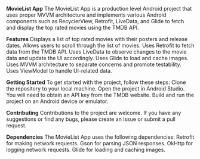 **MovieList App**
The MovieList App is a production level Android project that uses proper MVVM architecture and implements various Android components such as RecyclerView, Retrofit, LiveData, and Glide to fetch and display the top rated movies using the TMDB API.

**Features**
Displays a list of top rated movies with their posters and release dates.
Allows users to scroll through the list of movies.
Uses Retrofit to fetch data from the TMDB API.
Uses LiveData to observe changes to the movie data and update the UI accordingly.
Uses Glide to load and cache images.
Uses MVVM architecture to separate concerns and promote testability.
Uses ViewModel to handle UI-related data.

**Getting Started**
To get started with the project, follow these steps:
Clone the repository to your local machine.
Open the project in Android Studio.
You will need to obtain an API key from the TMDB website.
Build and run the project on an Android device or emulator.

**Contributing**
Contributions to the project are welcome. If you have any suggestions or find any bugs, please create an issue or submit a pull request.

**Dependencies**
The MovieList App uses the following dependencies:
Retrofit for making network requests.
Gson for parsing JSON responses.
OkHttp for logging network requests.
Glide for loading and caching images.
